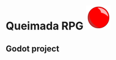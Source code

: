 # Queimada RPG ![Ball Icon](https://github.com/AndreMicheletti/queimada-rpg-godot/blob/master/ball.png)


## Godot project
